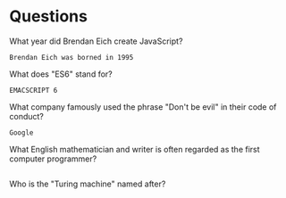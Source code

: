 # Questions

What year did Brendan Eich create JavaScript?

```
Brendan Eich was borned in 1995
```

What does "ES6" stand for?

```
EMACSCRIPT 6

```

What company famously used the phrase "Don't be evil" in their code of conduct?

```
Google
```

What English mathematician and writer is often regarded as the first computer programmer?

```

```

Who is the "Turing machine" named after?

```

```
